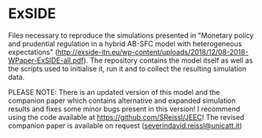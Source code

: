 # ExSIDE
Files necessary to reproduce the simulations presented in "Monetary policy and prudential regulation in a hybrid 
AB-SFC model with heterogeneous expectations" (http://exside-itn.eu/wp-content/uploads/2018/12/08-2018-WPaper-ExSIDE-all.pdf). The repository contains the model itself as well as the scripts used
to initialise it, run it and to collect the resulting simulation data.

PLEASE NOTE:
There is an updated version of this model and the companion paper which contains alternative and expanded simulation results and fixes some minor bugs present in this version! I recommend using the code available at https://github.com/SReissl/JEEC! The revised companion paper is available on request (severindavid.reissl@unicatt.it)
